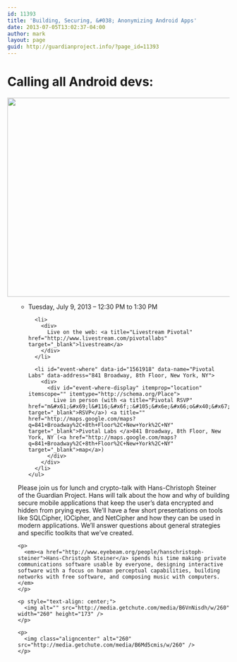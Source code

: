 ```yaml
---
id: 11393
title: 'Building, Securing, &#038; Anonymizing Android Apps'
date: 2013-07-05T13:02:37-04:00
author: mark
layout: page
guid: http://guardianproject.info/?page_id=11393
---
```

<div id="event-title" data-name="Building, Securing, & Anonymizing Android Apps">
  <h1 itemprop="name">
    Calling all Android devs:
  </h1>
  
  <p>
    <img class="aligncenter" alt="" src="http://www.jobspringpartners.com/posts/images/456/582/break1.jpeg" width="600" height="450" />
  </p>
</div>

<div id="event-content">
  <ul>
    <ul>
      <li id="event-when">
        <div>
          <div id="event-when-display">
            Tuesday, July 9, 2013 &#8211; 12:30 PM to <time id="event-end-time">1:30 PM </time>
          </div>
        </div>
      </li>
      
      <li>
        <div>
          Live on the web: <a title="Livestream Pivotal" href="http://www.livestream.com/pivotallabs" target="_blank">livestream</a>
        </div>
      </li>
      
      <li id="event-where" data-id="1561918" data-name="Pivotal Labs" data-address="841 Broadway, 8th Floor, New York, NY">
        <div>
          <div id="event-where-display" itemprop="location" itemscope="" itemtype="http://schema.org/Place">
            Live in person (with <a title="Pivotal RSVP" href="m&#x61;&#x69;l&#116;&#x6f;:&#105;&#x6e;&#x66;o&#x40;&#x67;u&#97;&#x72;d&#105;&#x61;&#x6e;p&#x72;&#x6f;j&#101;&#x63;t&#46;&#x69;&#x6e;f&#x6f;" target="_blank">RSVP</a>) <a title="" href="http://maps.google.com/maps?q=841+Broadway%2C+8th+Floor%2C+New+York%2C+NY" target="_blank">Pivotal Labs </a>841 Broadway, 8th Floor, New York, NY (<a href="http://maps.google.com/maps?q=841+Broadway%2C+8th+Floor%2C+New+York%2C+NY" target="_blank">map</a>)
          </div>
        </div>
      </li>
    </ul>
  </ul>
  
  <div id="event-description-wrap" itemprop="description">
    <p>
      Please join us for lunch and crypto-talk with Hans-Christoph Steiner of the Guardian Project. Hans will talk about the how and why of building secure mobile applications that keep the user&#8217;s data encrypted and hidden from prying eyes. We&#8217;ll have a few short presentations on tools like SQLCipher, IOCipher, and NetCipher and how they can be used in modern applications. We&#8217;ll answer questions about general strategies and specific toolkits that we&#8217;ve created.
    </p>
    
    <p>
      <em><a href="http://www.eyebeam.org/people/hanschristoph-steiner">Hans-Christoph Steiner</a> spends his time making private communications software usable by everyone, designing interactive software with a focus on human perceptual capabilities, building networks with free software, and composing music with computers.</em>
    </p>
    
    <p style="text-align: center;">
      <img alt="" src="http://media.getchute.com/media/B6VnNisdh/w/260" width="260" height="173" />
    </p>
    
    <p>
      <img class="aligncenter" alt="260" src="http://media.getchute.com/media/B6Md5cmis/w/260" />
    </p>
  </div>
</div>